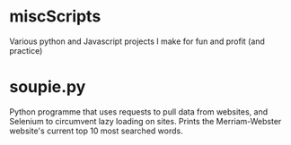 # miscScripts
Various python and Javascript projects I make for fun and profit (and practice)

# soupie.py
Python programme that uses requests to pull data from websites, and Selenium to circumvent lazy loading on sites. Prints the Merriam-Webster website's current top 10 most searched words.
